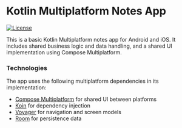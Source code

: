 # Kotlin Multiplatform Notes App

[![License](https://img.shields.io/badge/License-Apache_2.0-blue.svg)](https://opensource.org/licenses/Apache-2.0)

This is a basic Kotlin Multiplatform notes app for Android and iOS. 
It includes shared business logic and data handling, and a shared UI implementation using Compose Multiplatform.

### Technologies

The app uses the following multiplatform dependencies in its implementation:

- [Compose Multiplatform](https://jb.gg/compose) for shared UI between platforms
- [Koin](https://github.com/InsertKoinIO/koin) for dependency injection
- [Voyager](https://github.com/adrielcafe/voyager) for navigation and screen models
- [Room](https://developer.android.com/jetpack/androidx/releases/room) for persistence data
